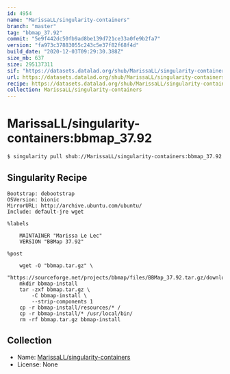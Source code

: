 ```yaml
---
id: 4954
name: "MarissaLL/singularity-containers"
branch: "master"
tag: "bbmap_37.92"
commit: "5e9f442dc50fb9ad8be139d721ce33a0fe9b2fa7"
version: "fa973c37883055c243c5e37f82f68f4d"
build_date: "2020-12-03T09:29:30.388Z"
size_mb: 637
size: 295137311
sif: "https://datasets.datalad.org/shub/MarissaLL/singularity-containers/bbmap_37.92/2020-12-03-5e9f442d-fa973c37/fa973c37883055c243c5e37f82f68f4d.simg"
url: https://datasets.datalad.org/shub/MarissaLL/singularity-containers/bbmap_37.92/2020-12-03-5e9f442d-fa973c37/
recipe: https://datasets.datalad.org/shub/MarissaLL/singularity-containers/bbmap_37.92/2020-12-03-5e9f442d-fa973c37/Singularity
collection: MarissaLL/singularity-containers
---
```


# MarissaLL/singularity-containers:bbmap_37.92

```bash
$ singularity pull shub://MarissaLL/singularity-containers:bbmap_37.92
```

## Singularity Recipe

```singularity
Bootstrap: debootstrap
OSVersion: bionic
MirrorURL: http://archive.ubuntu.com/ubuntu/
Include: default-jre wget

%labels

    MAINTAINER "Marissa Le Lec"
    VERSION "BBMap 37.92"

%post

    wget -O "bbmap.tar.gz" \
        "https://sourceforge.net/projects/bbmap/files/BBMap_37.92.tar.gz/download"
    mkdir bbmap-install
    tar -zxf bbmap.tar.gz \
        -C bbmap-install \
        --strip-components 1
    cp -r bbmap-install/resources/* /
    cp -r bbmap-install/* /usr/local/bin/
    rm -rf bbmap.tar.gz bbmap-install
```

## Collection

 - Name: [MarissaLL/singularity-containers](https://github.com/MarissaLL/singularity-containers)
 - License: None

